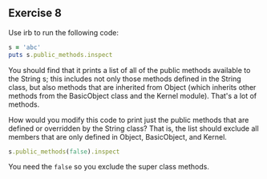 ## Exercise 8

Use irb to run the following code:

```ruby
s = 'abc'
puts s.public_methods.inspect
```

You should find that it prints a list of all of the public methods available to the String s; this includes not only those methods defined in the String class, but also methods that are inherited from Object (which inherits other methods from the BasicObject class and the Kernel module). That's a lot of methods.

How would you modify this code to print just the public methods that are defined or overridden by the String class? That is, the list should exclude all members that are only defined in Object, BasicObject, and Kernel.

```ruby
s.public_methods(false).inspect
```

You need the ```false``` so you exclude the super class methods.